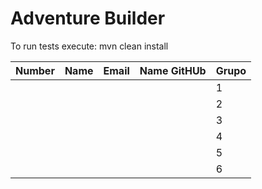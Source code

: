 # Adventure Builder

To run tests execute: mvn clean install


|   Number   |          Name           |            Email        |   Name GitHUb  | Grupo |
| ---------- | ----------------------- | ----------------------- | ---------------| ----- |
|            |                         |                         |                |   1   |
|            |                         |                         |                |   2   |
|            |                         |                         |                |   3   |
|            |                         |                         |                |   4   |
|            |                         |                         |                |   5   |
|            |                         |                         |                |   6   |
